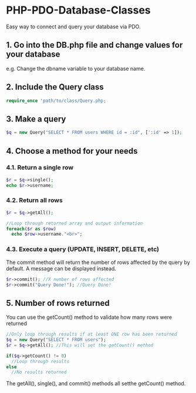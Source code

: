 # PHP-PDO-Database-Classes
Easy way to connect and query your database via PDO.

## 1. Go into the DB.php file and change values for your database

e.g. Change the dbname variable to your database name.

## 2. Include the Query class

```PHP
require_once 'path/to/class/Query.php;
```
## 3. Make a query

```PHP
$q = new Query("SELECT * FROM users WHERE id = :id", [':id' => 1]);
```

## 4. Choose a method for your needs

### 4.1. Return a single row

```PHP
$r = $q->single();
echo $r->username;
```

### 4.2. Return all rows

```PHP
$r = $q->getAll();

//Loop through returned array and output information
foreach($r as $row)
  echo $row->username."<br>";
```

### 4.3. Execute a query (UPDATE, INSERT, DELETE, etc)

The commit method will return the number of rows affected by the query by default. A message can be displayed instead.

```PHP
$r->commit(); //X number of rows affected
$r->commit("Query Done!"); //Query Done!
```

## 5. Number of rows returned

You can use the getCount() method to validate how many rows were returned

```PHP
//Only loop through results if at least ONE row has been returned
$q = new Query("SELECT * FROM users");
$r = $q->getAll(); //This will set the getCount() method

if($q->getCount() != 0)
  //Loop through results
else
  //No results returned
```
The getAll(), single(), and commit() methods all setthe getCount() method.
